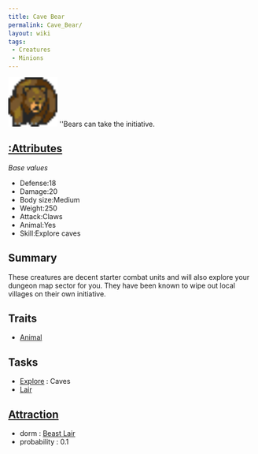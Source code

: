 ```yaml
---
title: Cave Bear
permalink: Cave_Bear/
layout: wiki
tags:
 - Creatures
 - Minions
---
```


<img src="bear.png" title="fig:bear.png" alt="bear.png" width="100" />
''Bears can take the initiative.

[:Attributes](:Attributes "wikilink")
-------------------------------------

*Base values*

-   Defense:18
-   Damage:20
-   Body size:Medium
-   Weight:250
-   Attack:Claws
-   Animal:Yes
-   Skill:Explore caves

Summary
-------

These creatures are decent starter combat units and will also explore
your dungeon map sector for you. They have been known to wipe out local
villages on their own initiative.

Traits
------

-   [Animal](:Traits#Animal "wikilink")

Tasks
-----

-   [Explore](:Traits#Explore "wikilink") : Caves
-   [Lair](:Beast_Lair "wikilink")

[Attraction](:Immigration "wikilink")
-------------------------------------

-   dorm : [Beast Lair](:Beast_Lair "wikilink")
-   probability : 0.1

